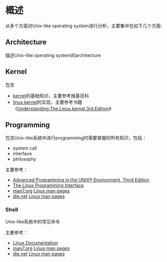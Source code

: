 # 概述

从多个方面对Unix-like operating system进行分析，主要集中在如下几个方面:

## Architecture

描述Unix-like operating system的architecture



## Kernel

包含

- [kernel](https://en.wikipedia.org/wiki/Kernel_(operating_system))的基础知识，主要参考维基百科
- [linux kernel](https://en.wikipedia.org/wiki/Linux_kernel)的实现，主要参考书籍《[Understanding.The.Linux.kernel.3rd.Edition](https://www.oreilly.com/library/view/understanding-the-linux/0596005652/)》



## Programming

包含Unix-like系统中进行programming时需要掌握的所有知识，包括：

- system call
- interface
- philosophy

主要参考：

- [Advanced Programming in the UNIX® Environment, Third Edition](http://www.apuebook.com/toc3e.html)
- [The Linux Programming Interface](http://man7.org/tlpi/index.html)
- [man7.org](http://man7.org/index.html) [Linux man pages](http://man7.org/linux/man-pages/index.html)
- [die.net](https://www.die.net/) [Linux man pages](https://linux.die.net/man/)

### Shell

Unix-like系统中的常见命令

主要参考：

- [Linux Documentation](https://linux.die.net/)
- [man7.org](http://man7.org/index.html) [Linux man pages](http://man7.org/linux/man-pages/index.html)
- [die.net](https://www.die.net/) [Linux man pages](https://linux.die.net/man/)